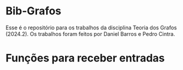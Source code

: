 # Bib-Grafos
Esse é o repositório para os trabalhos da disciplina Teoria dos Grafos (2024.2). Os trabalhos foram feitos por Daniel Barros e Pedro Cintra.

# Funções para receber entradas

